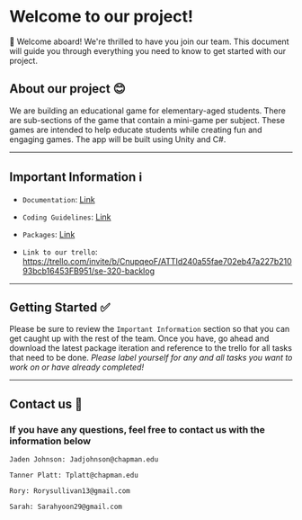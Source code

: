 # Welcome to our project!

🎉 Welcome aboard! We're thrilled to have you join our team. This document will guide you through everything you need to know to get started with our project.

## About our project 😊

We are building an educational game for elementary-aged students. There are sub-sections of the game that contain a mini-game per subject. These games are intended to help educate students while creating fun and engaging games. The app will be built using Unity and C#.

---

## Important Information ℹ️

- `Documentation`: [Link](/DesignDocument.md)

- `Coding Guidelines`: [Link](/CodeReviewGuidelines.md)

- `Packages`: [Link](/packages)

- `Link to our trello`: https://trello.com/invite/b/CnupqeoF/ATTId240a55fae702eb47a227b21093bcb16453FB951/se-320-backlog
---


## Getting Started ✅

Please be sure to review the `Important Information` section so that you can get caught up with the rest of the team. Once you have, go ahead and download the latest package iteration and reference to the trello for all tasks that need to be done. *Please label yourself for any and all tasks you want to work on or have already completed!*

---

## Contact us 📳

### If you have any questions, feel free to contact us with the information below

```
Jaden Johnson: Jadjohnson@chapman.edu

Tanner Platt: Tplatt@chapman.edu

Rory: Rorysullivan13@gmail.com

Sarah: Sarahyoon29@gmail.com
